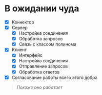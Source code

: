 # В ожидании чуда
- [x] Коннектор
- [X] Сервер
    - [X] Настройка соединения
    - [X] Обработка запросов
    - [X] Связь с классом полинома
- [X] Клиент
    - [X] Интерфейс
    - [X] Настройка соединения
    - [X] Отправление запросов
    - [X] Обработка ответов
- [X] Согласование работы всего этого добра
> *Похоже оно работает* 
